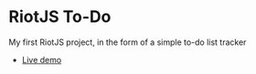 # RiotJS To-Do
My first RiotJS project, in the form of a simple to-do list tracker

* [Live demo](http://ephemerant.github.io/RiotJS-To-Do/)
